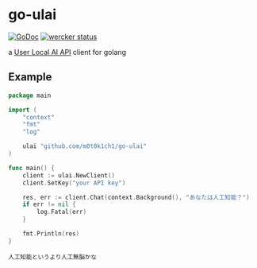 # go-ulai

[![GoDoc](https://godoc.org/github.com/m0t0k1ch1/go-ulai?status.svg)](https://godoc.org/github.com/m0t0k1ch1/go-ulai) [![wercker status](https://app.wercker.com/status/dc058d4a4600a7008b41a55a44f2cc15/s/master "wercker status")](https://app.wercker.com/project/byKey/dc058d4a4600a7008b41a55a44f2cc15)

a [User Local AI API](http://ai.userlocal.jp/document/free/top) client for golang

## Example

``` go
package main

import (
	"context"
	"fmt"
	"log"

	ulai "github.com/m0t0k1ch1/go-ulai"
)

func main() {
	client := ulai.NewClient()
	client.SetKey("your API key")

	res, err := client.Chat(context.Background(), "あなたは人工知能？")
	if err != nil {
		log.Fatal(err)
	}

	fmt.Println(res)
}
```

```
人工知能というより人工無脳かな
```
